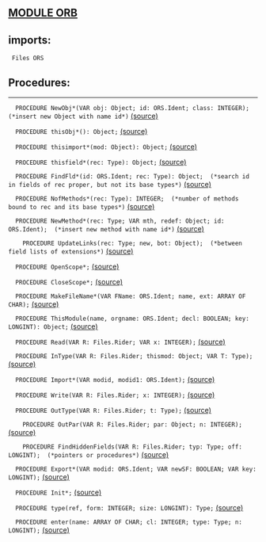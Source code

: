
## [MODULE ORB](https://github.com/io-core/Build/blob/main/ORB.Mod)

  ## imports:
` Files ORS`
## Procedures:
---

`  PROCEDURE NewObj*(VAR obj: Object; id: ORS.Ident; class: INTEGER);  (*insert new Object with name id*)` [(source)](https://github.com/io-core/Build/blob/main/ORB.Mod#L79)


`  PROCEDURE thisObj*(): Object;` [(source)](https://github.com/io-core/Build/blob/main/ORB.Mod#L90)


`  PROCEDURE thisimport*(mod: Object): Object;` [(source)](https://github.com/io-core/Build/blob/main/ORB.Mod#L100)


`  PROCEDURE thisfield*(rec: Type): Object;` [(source)](https://github.com/io-core/Build/blob/main/ORB.Mod#L114)


`  PROCEDURE FindFld*(id: ORS.Ident; rec: Type): Object;  (*search id in fields of rec proper, but not its base types*)` [(source)](https://github.com/io-core/Build/blob/main/ORB.Mod#L121)


`  PROCEDURE NofMethods*(rec: Type): INTEGER;  (*number of methods bound to rec and its base types*)` [(source)](https://github.com/io-core/Build/blob/main/ORB.Mod#L130)


`  PROCEDURE NewMethod*(rec: Type; VAR mth, redef: Object; id: ORS.Ident);  (*insert new method with name id*)` [(source)](https://github.com/io-core/Build/blob/main/ORB.Mod#L140)


`    PROCEDURE UpdateLinks(rec: Type; new, bot: Object);  (*between field lists of extensions*)` [(source)](https://github.com/io-core/Build/blob/main/ORB.Mod#L143)


`  PROCEDURE OpenScope*;` [(source)](https://github.com/io-core/Build/blob/main/ORB.Mod#L177)


`  PROCEDURE CloseScope*;` [(source)](https://github.com/io-core/Build/blob/main/ORB.Mod#L182)


`  PROCEDURE MakeFileName*(VAR FName: ORS.Ident; name, ext: ARRAY OF CHAR);` [(source)](https://github.com/io-core/Build/blob/main/ORB.Mod#L188)


`  PROCEDURE ThisModule(name, orgname: ORS.Ident; decl: BOOLEAN; key: LONGINT): Object;` [(source)](https://github.com/io-core/Build/blob/main/ORB.Mod#L196)


`  PROCEDURE Read(VAR R: Files.Rider; VAR x: INTEGER);` [(source)](https://github.com/io-core/Build/blob/main/ORB.Mod#L218)


`  PROCEDURE InType(VAR R: Files.Rider; thismod: Object; VAR T: Type);` [(source)](https://github.com/io-core/Build/blob/main/ORB.Mod#L224)


`  PROCEDURE Import*(VAR modid, modid1: ORS.Ident);` [(source)](https://github.com/io-core/Build/blob/main/ORB.Mod#L286)


`  PROCEDURE Write(VAR R: Files.Rider; x: INTEGER);` [(source)](https://github.com/io-core/Build/blob/main/ORB.Mod#L319)


`  PROCEDURE OutType(VAR R: Files.Rider; t: Type);` [(source)](https://github.com/io-core/Build/blob/main/ORB.Mod#L323)


`    PROCEDURE OutPar(VAR R: Files.Rider; par: Object; n: INTEGER);` [(source)](https://github.com/io-core/Build/blob/main/ORB.Mod#L326)


`    PROCEDURE FindHiddenFields(VAR R: Files.Rider; typ: Type; off: LONGINT);  (*pointers or procedures*)` [(source)](https://github.com/io-core/Build/blob/main/ORB.Mod#L337)


`  PROCEDURE Export*(VAR modid: ORS.Ident; VAR newSF: BOOLEAN; VAR key: LONGINT);` [(source)](https://github.com/io-core/Build/blob/main/ORB.Mod#L391)


`  PROCEDURE Init*;` [(source)](https://github.com/io-core/Build/blob/main/ORB.Mod#L433)


`  PROCEDURE type(ref, form: INTEGER; size: LONGINT): Type;` [(source)](https://github.com/io-core/Build/blob/main/ORB.Mod#L437)


`  PROCEDURE enter(name: ARRAY OF CHAR; cl: INTEGER; type: Type; n: LONGINT);` [(source)](https://github.com/io-core/Build/blob/main/ORB.Mod#L443)

